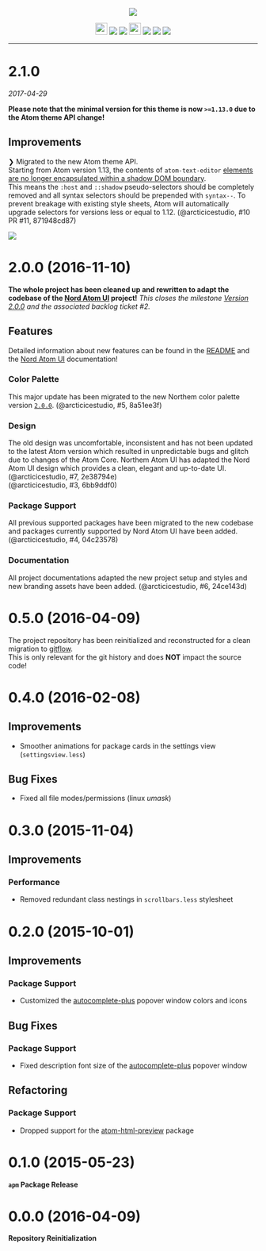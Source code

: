<p align="center"><img src="https://cdn.rawgit.com/arcticicestudio/northem-atom-ui/develop/assets/northem-atom-ui-banner.svg"/></p>

<p align="center"><img src="https://assets-cdn.github.com/favicon.ico" width=24 height=24/> <a href="https://github.com/arcticicestudio/northem-atom-ui/releases/latest"><img src="https://img.shields.io/github/release/arcticicestudio/northem-atom-ui.svg"/></a> <a href="https://github.com/arcticicestudio/northem/releases/tag/v2.0.0"><img src="https://img.shields.io/badge/Northem-v2.0.0-blue.svg"/></a> <img src="https://atom.io/favicon.ico" width=24 height=24/> <a href="https://github.com/atom/atom/releases/tag/v1.13.0"><img src="https://img.shields.io/badge/Atom->=v1.13.0-5FB57D.svg"/></a> <a href="https://atom.io/themes/northem-atom-ui"><img src="https://img.shields.io/apm/v/northem-atom-ui.svg"/></a> <a href="https://atom.io/themes/northem-atom-ui"><img src="https://img.shields.io/apm/dm/northem-atom-ui.svg"/></a></p>

---

# 2.1.0
*2017-04-29*

**Please note that the minimal version for this theme is now `>=1.13.0` due to the Atom theme API change!**

## Improvements
❯ Migrated to the new Atom theme API.  
Starting from Atom version 1.13, the contents of `atom-text-editor` [elements are no longer encapsulated within a shadow DOM boundary](http://blog.atom.io/2016/11/14/removing-shadow-dom-boundary-from-text-editor-elements.html).  
This means the `:host` and `::shadow` pseudo-selectors should be completely removed and all syntax selectors should be prepended with `syntax--`.
To prevent breakage with existing style sheets, Atom will automatically upgrade selectors for versions less or equal to 1.12. (@arcticicestudio, #10 PR #11, 871948cd87)

![](http://blog.atom.io/img/posts/shadow-dom.png)

# 2.0.0 (2016-11-10)
**The whole project has been cleaned up and rewritten to adapt the codebase of the [Nord Atom UI](https://github.com/arcticicestudio/nord-atom-ui) project!**
*This closes the milestone [Version 2.0.0](https://github.com/arcticicestudio/northem-atom-ui/milestone/1) and the associated backlog ticket #2.*

## Features
Detailed information about new features can be found in the [README](https://github.com/arcticicestudio/northem-atom-ui/blob/develop/README.md#features) and the [Nord Atom UI](https://github.com/arcticicestudio/nord-atom-ui#features) documentation!

### Color Palette
This major update has been migrated to the new Northem color palette version [`2.0.0`](https://github.com/arcticicestudio/northem/releases/tag/v2.0.0). (@arcticicestudio, #5, 8a51ee3f)

### Design
The old design was uncomfortable, inconsistent and has not been updated to the latest Atom version which resulted in unpredictable bugs and glitch due to changes of the Atom Core.
Northem Atom UI has adapted the Nord Atom UI design which provides a clean, elegant and up-to-date UI. (@arcticicestudio, #7, 2e38794e)  
(@arcticicestudio, #3, 6bb9ddf0)

### Package Support
All previous supported packages have been migrated to the new codebase and packages currently supported by Nord Atom UI have been added. (@arcticicestudio, #4, 04c23578)

### Documentation
All project documentations adapted the new project setup and styles and new branding assets have been added. (@arcticicestudio, #6, 24ce143d)

# 0.5.0 (2016-04-09)
The project repository has been reinitialized and reconstructed for a clean migration to [gitflow](http://nvie.com/posts/a-successful-git-branching-model).  
This is only relevant for the git history and does **NOT** impact the source code!

# 0.4.0 (2016-02-08)
## Improvements
  - Smoother animations for package cards in the settings view (`settingsview.less`)

## Bug Fixes
  - Fixed all file modes/permissions (linux *umask*)

# 0.3.0 (2015-11-04)
## Improvements
### Performance
  - Removed redundant class nestings in `scrollbars.less` stylesheet

# 0.2.0 (2015-10-01)
## Improvements
### Package Support
  - Customized the [autocomplete-plus](https://atom.io/packages/autocomplete-plus) popover window colors and icons

## Bug Fixes
### Package Support
  - Fixed description font size of the [autocomplete-plus](https://atom.io/packages/autocomplete-plus) popover window

## Refactoring
### Package Support
  - Dropped support for the [atom-html-preview](https://atom.io/packages/atom-html-preview) package

# 0.1.0 (2015-05-23)
**`apm` Package Release**

# 0.0.0 (2016-04-09)
**Repository Reinitialization**
